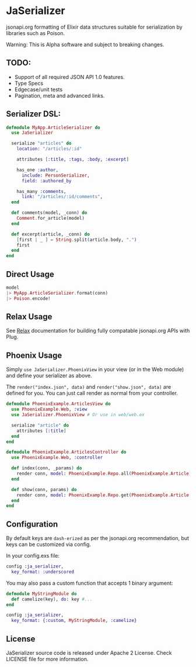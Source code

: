 JaSerializer
============

jsonapi.org formatting of Elixir data structures suitable for serialization by
libraries such as Poison.

Warning: This is Alpha software and subject to breaking changes.

## TODO:

* Support of all required JSON API 1.0 features.
* Type Specs
* Edgecase/unit tests
* Pagination, meta and advanced links.

## Serializer DSL:

```elixir
defmodule MyApp.ArticleSerializer do
  use JaSerializer

  serialize "articles" do
    location: "/articles/:id"

    attributes [:title, :tags, :body, :excerpt]

    has_one :author,
      include: PersonSerializer,
      field: :authored_by

    has_many :comments,
      link: "/articles/:id/comments",
  end

  def comments(model, _conn) do
    Comment.for_article(model)
  end

  def excerpt(article, _conn) do
    [first | _ ] = String.split(article.body, ".")
    first
  end
end
```

## Direct Usage

```elixir
model
|> MyApp.ArticleSerializer.format(conn)
|> Poison.encode!
```

## Relax Usage

See [Relax](https://github.com/AgilionApps/relax) documentation for building
fully compatable jsonapi.org APIs with Plug.

## Phoenix Usage

Simply `use JaSerializer.PhoenixView` in your view (or in the Web module) and
define your serializer as above.

The `render("index.json", data)` and `render("show.json", data)` are defined
for you. You can just call render as normal from your controller.

```elixir
defmodule PhoenixExample.ArticlesView do
  use PhoenixExample.Web, :view
  use JaSerializer.PhoenixView # Or use in web/web.ex

  serialize "article" do
    attributes [:title]
  end
end

defmodule PhoenixExample.ArticlesController do
  use PhoenixExample.Web, :controller

  def index(conn, _params) do
    render conn, model: PhoenixExample.Repo.all(PhoenixExample.Article)
  end

  def show(conn, params) do
    render conn, model: PhoenixExample.Repo.get(PhoenixExample.Article, params[:id])
  end
end
```

## Configuration

By default keys are `dash-erized` as per the jsonapi.org recommendation, but
keys can be customized via config.

In your config.exs file:

```elixir
config :ja_serializer,
  key_format: :underscored
```

You may also pass a custom function that accepts 1 binary argument:

```elixir
defmodule MyStringModule do
  def camelize(key), do: key #...
end

config :ja_serializer,
  key_format: {:custom, MyStringModule, :camelize}
```

## License

JaSerializer source code is released under Apache 2 License. Check LICENSE file for more information.
